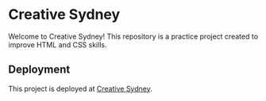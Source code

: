 # Creative Sydney

Welcome to Creative Sydney! This repository is a practice project created to improve HTML and CSS skills. 


## Deployment

This project is deployed at [Creative Sydney](https://creative-sydney.netlify.app/).

